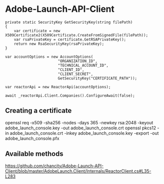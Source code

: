 # Adobe-Launch-API-Client

```
private static SecurityKey GetSecurityKey(string filePath)
{
	var certificate = new X509Certificate2(X509Certificate.CreateFromSignedFile(filePath));
	var rsaPrivateKey = certificate.GetRSAPrivateKey();
	return new RsaSecurityKey(rsaPrivateKey);
}

var accountOptions = new AccountOptions(
						"ORGANIZATION_ID",
						"TECHNICAL_ACCOUNT_ID",
						"CLIENT_ID",
						"CLIENT_SECRET",
						GetSecurityKey("CERTIFICATE_PATH"));

var reactorApi = new ReactorApi(accountOptions);

await _reactorApi.Client.Companies().ConfigureAwait(false);
```
## Creating a certificate

openssl req -x509 -sha256 -nodes -days 365 -newkey rsa:2048 -keyout adobe_launch_console.key -out adobe_launch_console.crt
openssl pkcs12 -in adobe_launch_console.crt -inkey adobe_launch_console.key -export -out adobe_launch_console.pfx

## Available methods 

https://github.com/chancity/Adobe-Launch-API-Client/blob/master/AdobeLaunch.Client/Internals/ReactorClient.cs#L35-L283
